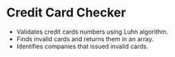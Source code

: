 # Credit Card Checker

- Validates credit cards numbers using Luhn algorithm.
- Finds invalid cards and returns them in an array. 
- Identifies companies that issued invalid cards.

